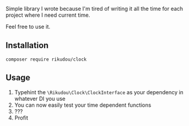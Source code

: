 Simple library I wrote because I'm tired of writing it all
the time for each project where I need current time.

Feel free to use it.

## Installation

`composer require rikudou/clock`

## Usage

1. Typehint the `\Rikudou\Clock\ClockInterface` as your dependency in whatever DI you use
2. You can now easily test your time dependent functions
3. ???
4. Profit
